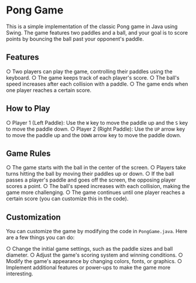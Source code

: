 # Pong Game

This is a simple implementation of the classic Pong game in Java using Swing. The game features two paddles and a ball, and your goal is to score points by bouncing the ball past your opponent's paddle.

## Features

○ Two players can play the game, controlling their paddles using the keyboard.
○ The game keeps track of each player's score.
○ The ball's speed increases after each collision with a paddle.
○ The game ends when one player reaches a certain score.


## How to Play

○ Player 1 (Left Paddle): Use the `W` key to move the paddle up and the `S` key to move the paddle down.
○ Player 2 (Right Paddle): Use the `UP` arrow key to move the paddle up and the `DOWN` arrow key to move the paddle down.

## Game Rules

○ The game starts with the ball in the center of the screen.
○ Players take turns hitting the ball by moving their paddles up or down.
○ If the ball passes a player's paddle and goes off the screen, the opposing player scores a point.
○ The ball's speed increases with each collision, making the game more challenging.
○ The game continues until one player reaches a certain score (you can customize this in the code).

## Customization

You can customize the game by modifying the code in `PongGame.java`. Here are a few things you can do:

○ Change the initial game settings, such as the paddle sizes and ball diameter.
○ Adjust the game's scoring system and winning conditions.
○ Modify the game's appearance by changing colors, fonts, or graphics.
○ Implement additional features or power-ups to make the game more interesting.
